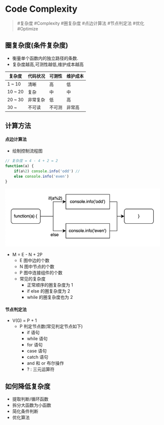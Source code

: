 # Code Complexity
> #复杂度 #Complexity #圈复杂度 #点边计算法 #节点判定法 #优化 #Optimize

## 圈复杂度(条件复杂度)

- 衡量单个函数内的独立路径的条数.
- 复杂度越高,可测性越低,维护成本越高

| 复杂度  | 代码状况 | 可测性 | 维护成本 |
| ------- | -------- | ------ | -------- |
| 1 ~ 10  | 清晰     | 高     | 低       |
| 10 ~ 20 | 复杂     | 中     | 中       |
| 20 ~ 30 | 非常复杂 | 低     | 高       |
| 30 ~    | 不可读   | 不可测 | 非常高   |

## 计算方法

#### 点边计算法

- 绘制控制流程图

```js
// 复杂度 = 4 - 4 + 2 = 2
function(a) {
    if(a%2) console.info('odd') //
    else console.info('even')
}
```

![FlowChart](/Assets/202112061907.png)

- M = E - N + 2P
  - E 图中边的个数
  - N 图中节点的个数
  - P 图中连接组件的个数
  - 常见的复杂度
    - 正常顺序的圈复杂度为 1
    - if else 的圈复杂度为 2
    - while 的圈复杂度也为 2

#### 节点判定法

- V(G) = P + 1
  - P 判定节点数(常见判定节点如下)
    - if 语句
    - while 语句
    - for 语句
    - case 语句
    - catch 语句
    - and 和 or 布尔操作
    - ? : 三元运算符

## 如何降低复杂度

- 提取判断/循环函数
- 拆分大函数为小函数
- 简化条件判断
- 优化算法
